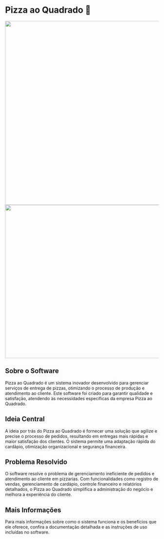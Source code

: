# Pizza ao Quadrado :pizza:

<div style="text-align: center;">
  <img src="https://github.com/user-attachments/assets/90b2cbfc-1e04-43a9-921a-76e5a2530829" width="700" height="600">
  <br>
  <img src="https://github.com/user-attachments/assets/0533b497-af72-44ab-bac7-df70a04f5173" width="700" height="500">
</div>



## Sobre o Software
Pizza ao Quadrado é um sistema inovador desenvolvido para gerenciar serviços de entrega de pizzas, otimizando o processo de produção e atendimento ao cliente. Este software foi criado para garantir qualidade e satisfação, atendendo às necessidades específicas da empresa Pizza ao Quadrado.

## Ideia Central
A ideia por trás do Pizza ao Quadrado é fornecer uma solução que agilize e precise o processo de pedidos, resultando em entregas mais rápidas e maior satisfação dos clientes. O sistema permite uma adaptação rápida do cardápio, otimização organizacional e segurança financeira.

## Problema Resolvido
O software resolve o problema de gerenciamento ineficiente de pedidos e atendimento ao cliente em pizzarias. Com funcionalidades como registro de vendas, gerenciamento de cardápio, controle financeiro e relatórios detalhados, o Pizza ao Quadrado simplifica a administração do negócio e melhora a experiência do cliente.

## Mais Informações
Para mais informações sobre como o sistema funciona e os benefícios que ele oferece, confira a documentação detalhada e as instruções de uso incluídas no software.
